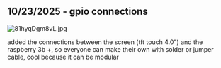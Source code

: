 <!--
  ===================    !!READ THIS NOTICE!!   ====================
  DO NOT edit this file manually. Your changes WILL BE OVERWRITTEN!
  This journal is auto generated and updated by Hack Club Blueprint.
  To edit this file, please edit your journal entries on Blueprint.
  ==================================================================
-->

## 10/23/2025 - gpio connections  

![81hyqDgm8vL.jpg](https://blueprint.hackclub.com/user-attachments/blobs/proxy/eyJfcmFpbHMiOnsiZGF0YSI6NDgwNCwicHVyIjoiYmxvYl9pZCJ9fQ==--bfbc1791ccf854fa18ff8556fdfcc3a6281b4e50/81hyqDgm8vL.jpg)


added the connections between the screen (tft touch 4.0") and the raspberry 3b +, so everyone can make their own with solder or jumper cable, cool because it can be modular  

